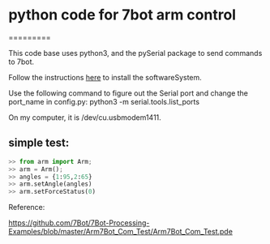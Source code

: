 # python code for 7bot arm control
=========

This code base uses python3, and the pySerial package to send commands to 7bot.

Follow the instructions [here](https://www.dropbox.com/s/nhwv8j5zvaynnf8/Getting%20Started%20with%207Bot%20v1.0.pdf?dl=0) to install the softwareSystem.

Use the following command to figure out the Serial port and change the port_name in config.py:
python3 -m serial.tools.list_ports

On my computer, it is /dev/cu.usbmodem1411.

simple test:
-----------
```python
>> from arm import Arm;
>> arm = Arm();
>> angles = {1:95,2:65}
>> arm.setAngle(angles)
>> arm.setForceStatus(0)
```

Reference:

https://github.com/7Bot/7Bot-Processing-Examples/blob/master/Arm7Bot_Com_Test/Arm7Bot_Com_Test.pde
